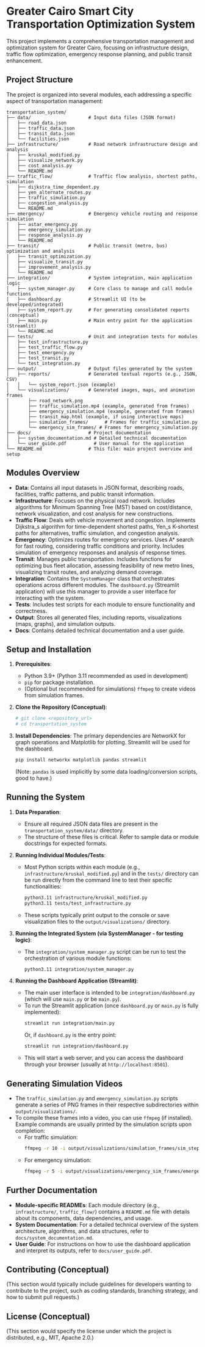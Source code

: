 # Greater Cairo Smart City Transportation Optimization System

This project implements a comprehensive transportation management and optimization system for Greater Cairo, focusing on infrastructure design, traffic flow optimization, emergency response planning, and public transit enhancement.

## Project Structure

The project is organized into several modules, each addressing a specific aspect of transportation management:

```
transportation_system/
├── data/                     # Input data files (JSON format)
│   ├── road_data.json
│   ├── traffic_data.json
│   ├── transit_data.json
│   └── facilities.json
├── infrastructure/           # Road network infrastructure design and analysis
│   ├── kruskal_modified.py
│   ├── visualize_network.py
│   ├── cost_analysis.py
│   └── README.md
├── traffic_flow/             # Traffic flow analysis, shortest paths, simulation
│   ├── dijkstra_time_dependent.py
│   ├── yen_alternate_routes.py
│   ├── traffic_simulation.py
│   ├── congestion_analysis.py
│   └── README.md
├── emergency/                # Emergency vehicle routing and response simulation
│   ├── astar_emergency.py
│   ├── emergency_simulation.py
│   ├── response_analysis.py
│   └── README.md
├── transit/                  # Public transit (metro, bus) optimization and analysis
│   ├── transit_optimization.py
│   ├── visualize_transit.py
│   ├── improvement_analysis.py
│   └── README.md
├── integration/              # System integration, main application logic
│   ├── system_manager.py     # Core class to manage and call module functions
│   ├── dashboard.py          # Streamlit UI (to be developed/integrated)
│   ├── system_report.py      # For generating consolidated reports (conceptual)
│   ├── main.py               # Main entry point for the application (Streamlit)
│   └── README.md
├── tests/                    # Unit and integration tests for modules
│   ├── test_infrastructure.py
│   ├── test_traffic_flow.py
│   ├── test_emergency.py
│   ├── test_transit.py
│   └── test_integration.py
├── output/                   # Output files generated by the system
│   ├── reports/              # Generated textual reports (e.g., JSON, CSV)
│   │   └── system_report.json (example)
│   └── visualizations/       # Generated images, maps, and animation frames
│       ├── road_network.png
│       ├── traffic_simulation.mp4 (example, generated from frames)
│       ├── emergency_simulation.mp4 (example, generated from frames)
│       ├── transit_map.html (example, if using interactive maps)
│       ├── simulation_frames/      # Frames for traffic_simulation.py
│       └── emergency_sim_frames/ # Frames for emergency_simulation.py
├── docs/                     # Project documentation
│   ├── system_documentation.md # Detailed technical documentation
│   └── user_guide.pdf          # User manual for the application
└── README.md                 # This file: main project overview and setup
```

## Modules Overview

*   **Data**: Contains all input datasets in JSON format, describing roads, facilities, traffic patterns, and public transit information.
*   **Infrastructure**: Focuses on the physical road network. Includes algorithms for Minimum Spanning Tree (MST) based on cost/distance, network visualization, and cost analysis for new constructions.
*   **Traffic Flow**: Deals with vehicle movement and congestion. Implements Dijkstra_s algorithm for time-dependent shortest paths, Yen_s K-shortest paths for alternatives, traffic simulation, and congestion analysis.
*   **Emergency**: Optimizes routes for emergency services. Uses A* search for fast routing, considering traffic conditions and priority. Includes simulation of emergency responses and analysis of response times.
*   **Transit**: Manages public transportation. Includes functions for optimizing bus fleet allocation, assessing feasibility of new metro lines, visualizing transit routes, and analyzing demand coverage.
*   **Integration**: Contains the `SystemManager` class that orchestrates operations across different modules. The `dashboard.py` (Streamlit application) will use this manager to provide a user interface for interacting with the system.
*   **Tests**: Includes test scripts for each module to ensure functionality and correctness.
*   **Output**: Stores all generated files, including reports, visualizations (maps, graphs), and simulation outputs.
*   **Docs**: Contains detailed technical documentation and a user guide.

## Setup and Installation

1.  **Prerequisites**:
    *   Python 3.9+ (Python 3.11 recommended as used in development)
    *   `pip` for package installation.
    *   (Optional but recommended for simulations) `ffmpeg` to create videos from simulation frames.

2.  **Clone the Repository (Conceptual)**:
    ```bash
    # git clone <repository_url>
    # cd transportation_system
    ```

3.  **Install Dependencies**:
    The primary dependencies are NetworkX for graph operations and Matplotlib for plotting. Streamlit will be used for the dashboard.
    ```bash
    pip install networkx matplotlib pandas streamlit
    ```
    (Note: `pandas` is used implicitly by some data loading/conversion scripts, good to have.)

## Running the System

1.  **Data Preparation**:
    *   Ensure all required JSON data files are present in the `transportation_system/data/` directory.
    *   The structure of these files is critical. Refer to sample data or module docstrings for expected formats.

2.  **Running Individual Modules/Tests**:
    *   Most Python scripts within each module (e.g., `infrastructure/kruskal_modified.py`) and in the `tests/` directory can be run directly from the command line to test their specific functionalities:
        ```bash
        python3.11 infrastructure/kruskal_modified.py
        python3.11 tests/test_infrastructure.py
        ```
    *   These scripts typically print output to the console or save visualization files to the `output/visualizations/` directory.

3.  **Running the Integrated System (via SystemManager - for testing logic)**:
    *   The `integration/system_manager.py` script can be run to test the orchestration of various module functions:
        ```bash
        python3.11 integration/system_manager.py
        ```

4.  **Running the Dashboard Application (Streamlit)**:
    *   The main user interface is intended to be `integration/dashboard.py` (which will use `main.py` or be `main.py`).
    *   To run the Streamlit application (once `dashboard.py` or `main.py` is fully implemented):
        ```bash
        streamlit run integration/main.py
        ```
        Or, if `dashboard.py` is the entry point:
        ```bash
        streamlit run integration/dashboard.py
        ```
    *   This will start a web server, and you can access the dashboard through your browser (usually at `http://localhost:8501`).

## Generating Simulation Videos

*   The `traffic_simulation.py` and `emergency_simulation.py` scripts generate a series of PNG frames in their respective subdirectories within `output/visualizations/`.
*   To compile these frames into a video, you can use `ffmpeg` (if installed). Example commands are usually printed by the simulation scripts upon completion:
    *   For traffic simulation:
        ```bash
        ffmpeg -r 10 -i output/visualizations/simulation_frames/sim_step_%03d.png -c:v libx264 -vf fps=25 -pix_fmt yuv420p output/visualizations/traffic_simulation.mp4
        ```
    *   For emergency simulation:
        ```bash
        ffmpeg -r 5 -i output/visualizations/emergency_sim_frames/emergency_sim_step_%03d.png -c:v libx264 -vf fps=10 -pix_fmt yuv420p output/visualizations/emergency_simulation.mp4
        ```

## Further Documentation

*   **Module-specific READMEs**: Each module directory (e.g., `infrastructure/`, `traffic_flow/`) contains a `README.md` file with details about its components, data dependencies, and usage.
*   **System Documentation**: For a detailed technical overview of the system architecture, algorithms, and data structures, refer to `docs/system_documentation.md`.
*   **User Guide**: For instructions on how to use the dashboard application and interpret its outputs, refer to `docs/user_guide.pdf`.

## Contributing (Conceptual)

(This section would typically include guidelines for developers wanting to contribute to the project, such as coding standards, branching strategy, and how to submit pull requests.)

## License (Conceptual)

(This section would specify the license under which the project is distributed, e.g., MIT, Apache 2.0.)

